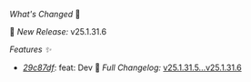 
*What's Changed* 🚀

 🔄 *New Release:* v25.1.31.6

 *Features ✨* 
- *[29c87df](https://github.com/manisankar-divi/k8s-repo/commit/29c87dfd73e81a63be24aec4960cbd34268dd56a)*: feat: Dev
📜 *Full Changelog:* [v25.1.31.5...v25.1.31.6](https://github.com/manisankar-divi/k8s-repo/compare/v25.1.31.5...v25.1.31.6)

